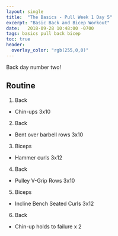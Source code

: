 ```yaml
---
layout: single
title:  "The Basics - Pull Week 1 Day 5"
excerpt: "Basic Back and Bicep Workout"
date:   2018-09-28 10:48:00 -0700
tags: basics pull back bicep
toc: true
header:
  overlay_color: "rgb(255,0,0)"
---
```

Back day number two!

## Routine

1. Back
  - Chin-ups 3x10
2. Back
  - Bent over barbell rows 3x10
3. Biceps
  - Hammer curls 3x12
4. Back
  - Pulley V-Grip Rows 3x10
5. Biceps
  - Incline Bench Seated Curls 3x12
6. Back
  - Chin-up holds to failure x 2
